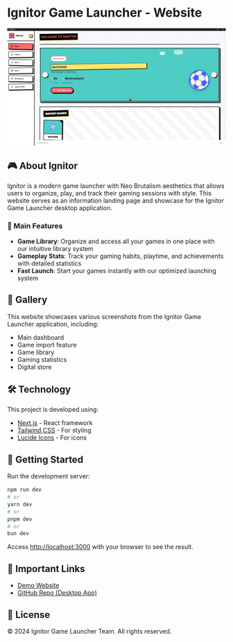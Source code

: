 # Ignitor Game Launcher - Website

![Ignitor Banner](public/home.png)

## 🎮 About Ignitor

Ignitor is a modern game launcher with Neo Brutalism aesthetics that allows users to organize, play, and track their gaming sessions with style. This website serves as an information landing page and showcase for the Ignitor Game Launcher desktop application.

### 🚀 Main Features
- **Game Library**: Organize and access all your games in one place with our intuitive library system
- **Gameplay Stats**: Track your gaming habits, playtime, and achievements with detailed statistics
- **Fast Launch**: Start your games instantly with our optimized launching system

## 📸 Gallery

This website showcases various screenshots from the Ignitor Game Launcher application, including:
- Main dashboard
- Game import feature
- Game library
- Gaming statistics
- Digital store

## 🛠️ Technology

This project is developed using:
- [Next.js](https://nextjs.org) - React framework
- [Tailwind CSS](https://tailwindcss.com) - For styling
- [Lucide Icons](https://lucide.dev) - For icons

## 🚀 Getting Started

Run the development server:

```bash
npm run dev
# or
yarn dev
# or
pnpm dev
# or
bun dev
```

Access [http://localhost:3000](http://localhost:3000) with your browser to see the result.

## 🔗 Important Links

- [Demo Website](https://ignitor.codewithwan.tech)
- [GitHub Repo (Desktop App)](https://github.com/codewithwan/ignitor-electron)

## 📝 License

© 2024 Ignitor Game Launcher Team. All rights reserved.
